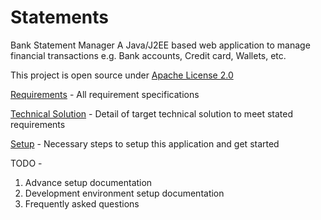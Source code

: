 # Statements
Bank Statement Manager
A Java/J2EE based web application to manage financial transactions e.g. Bank accounts, Credit card, Wallets, etc.

This project is open source under [Apache License 2.0](https://www.apache.org/licenses/LICENSE-2.0)

[Requirements](REQUIREMENTS.md) - All requirement specifications

[Technical Solution](TECHNICAL_ARCHITECTURE.md) - Detail of target technical solution to meet stated requirements

[Setup](SETUP.md) - Necessary steps to setup this application and get started

TODO -
1) Advance setup documentation
2) Development environment setup documentation
3) Frequently asked questions





